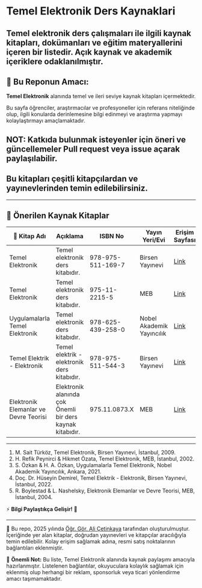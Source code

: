 # Temel Elektronik Ders Kaynaklari

## Temel elektronik ders çalışmaları ile ilgili kaynak kitapları, dokümanları ve eğitim materyallerini içeren bir listedir. Açık kaynak ve akademik içeriklere odaklanılmıştır.

## 📌 **Bu Reponun Amacı:**

**Temel Elektronik** alanında temel ve ileri seviye kaynak kitapları içermektedir.

Bu sayfa öğrenciler, araştırmacılar ve profesyoneller için referans niteliğinde olup, ilgili konularda derinlemesine bilgi edinmeyi ve araştırma yapmayı kolaylaştırmayı amaçlamaktadır.

## NOT: Katkıda bulunmak isteyenler için öneri ve güncellemeler **Pull request** veya **issue açarak** paylaşılabilir.

## Bu kitapları çeşitli kitapçılardan ve yayınevlerinden temin edilebilirsiniz.

---

## 📖 Önerilen Kaynak Kitaplar

| 📘 Kitap Adı | Açıklama | ISBN No | Yayın Yeri/Evi | Erişim Sayfası | Referans No |
|--------------|---------|------|-----------|------|-|
| Temel Elektronik | Temel elektronik ders kitabıdır. | 978-975-511-169-7 | Birsen Yayınevi | [ Link ](https://www.amazon.com.tr/Temel-Elektronik-M-Sait-T%C3%BCrk%C3%B6z/dp/9755111697) | 1. | 
| Temel Elektronik | Temel elektronik ders kitabıdır. | 975-11-2215-5 | MEB | [ Link ](https://www.nadirkitap.com/temel-elektronik-h-refik-peynirci-hikmet-ozata-kitap5954057.html) | 2. | 
| Uygulamalarla Temel Elektronik | Temel elektronik ders kitabıdır. | 978-625-439-258-0 | Nobel Akademik Yayıncılık | [ Link ](https://www.nobelyayin.com/kitap_17067.html) | 3. |
| Temel Elektrik - Elektronik | Temel elektrik - elektronik ders kitabıdır. | 978-975-511-544-3 | Birsen Yayınevi | [ Link ](https://www.birsenyayinevi.com/temel-elektrik-elektronik-doc-dr-huseyin-demirel-2) | 4. |
| Elektronik Elemanlar ve Devre Teorisi | Elektronik alanında çok Önemli bir ders kaynak kitabıdır. | 975.11.0873.X | MEB | [ Link ](https://www.nadirkitap.com/endustriyel-okullar-icin-elektronik-elemanlari-ve-devre-teorisi-robert-boylestad-louis-nashelsky-kitap32316768.html)| 5. | 

---

1. M. Sait Türköz, Temel Elektronik, Birsen Yayınevi, İstanbul, 2009.
2. H. Refik Peynirci & Hikmet Özata, Temel Elektronik, MEB, İstanbul, 2002.
3. S. Özkan & H. A. Özkan, Uygulamalarla Temel Elektronik, Nobel Akademik Yayıncılık, Ankara, 2021.
4. Doç. Dr. Hüseyin Demirel, Temel Elektrik - Elektronik, Birsen Yayınevi, İstanbul, 2022.
5. R. Boylestad & L. Nashelsky, Elektronik Elemanlar ve Devre Teorisi, MEB, İstanbul, 2004.


⚡ **Bilgi Paylaştıkça Gelişir!** 🚀 

---

📌 Bu repo, 2025 yılında [Öğr. Gör. Ali Çetinkaya](https://github.com/acetinkaya) tarafından oluşturulmuştur. İçeriğinde yer alan kitaplar, doğrudan yayınevleri ve kitapçılar aracılığıyla temin edilebilir. Kolay erişim sağlamak adına, resmi satış noktalarının bağlantıları eklenmiştir.

📢 **Önemli Not:** Bu liste, Temel Elektronik alanında kaynak paylaşımı amacıyla hazırlanmıştır. Listelenen bağlantılar, okuyuculara kolaylık sağlamak için eklenmiş olup herhangi bir reklam, sponsorluk veya ticari yönlendirme amacı taşımamaktadır.
